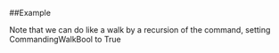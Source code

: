 
<!---
FrozenIsBool True
-->

##Example

Note that we can do like a walk by a recursion of the command,
setting CommandingWalkBool to True